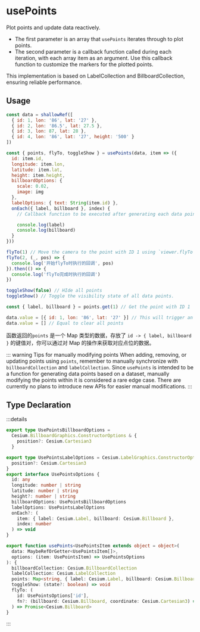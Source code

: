 # usePoints

Plot points and update data reactively.

- The first parameter is an array that `usePoints` iterates through to plot points.
- The second parameter is a callback function called during each iteration, with each array item as an argument. Use this callback function to customize the markers for the plotted points.

This implementation is based on LabelCollection and BillboardCollection, ensuring reliable performance.

## Usage

```js
const data = shallowRef([
  { id: 1, lon: '86', lat: '27' },
  { id: 2, lon: '86.5', lat: 27.5 },
  { id: 3, lon: 87, lat: 28 },
  { id: 4, lon: '86', lat: '27', height: '500' }
])

const { points, flyTo, toggleShow } = usePoints(data, item => ({
  id: item.id,
  longitude: item.lon,
  latitude: item.lat,
  height: item.height,
  billboardOptions: {
    scale: 0.02,
    image: img
  },
  labelOptions: { text: String(item.id) },
  onEach({ label, billboard }, index) {
    // Callback function to be executed after generating each data point.

    console.log(label)
    console.log(billboard)
  }
}))

flyTo(1) // Move the camera to the point with ID 1 using `viewer.flyTo`.
flyTo(2, (_, pos) => {
  console.log('开始flyTo时执行的回调', pos)
}).then(() => {
  console.log('flyTo完成时执行的回调')
})

toggleShow(false) // HIde all points
toggleShow() // Toggle the visibility state of all data points.

const { label, billboard } = points.get(1) // Get the point with ID 1

data.value = [{ id: 1, lon: '86', lat: '27' }] // This will trigger an update, clearing the previous data points.
data.value = [] // Equal to clear all points
```

函数返回的`points` 是一个 Map 类型的数据，存放了 `id -> { label, billboard }` 的键值对，你可以通过对 Map 的操作来获取对应点位的数据。

::: warning Tips for manually modifying points
When adding, removing, or updating points using `points`, remember to manually synchronize with `billboardCollection` and `labelCollection`.
Since `usePoints` is intended to be a function for generating data points based on a dataset, manually modifying the points within it is considered a rare edge case. There are currently no plans to introduce new APIs for easier manual modifications.
:::

## Type Declaration

:::details

```ts
export type UsePointsBillboardOptions =
  Cesium.BillboardGraphics.ConstructorOptions & {
    position?: Cesium.Cartesian3
  }

export type UsePointsLabelOptions = Cesium.LabelGraphics.ConstructorOptions & {
  position?: Cesium.Cartesian3
}
export interface UsePointsOptions {
  id: any
  longitude: number | string
  latitude: number | string
  height?: number | string
  billboardOptions: UsePointsBillboardOptions
  labelOptions: UsePointsLabelOptions
  onEach?: (
    item: { label: Cesium.Label, billboard: Cesium.Billboard },
    index: number
  ) => void
}

export function usePoints<UsePointsItem extends object = object>(
  data: MaybeRefOrGetter<UsePointsItem[]>,
  options: (item: UsePointsItem) => UsePointsOptions
): {
  billboardCollection: Cesium.BillboardCollection
  labelCollection: Cesium.LabelCollection
  points: Map<string, { label: Cesium.Label, billboard: Cesium.Billboard }>
  toggleShow: (state?: boolean) => void
  flyTo: (
    id: UsePointsOptions['id'],
    fn?: (billboard: Cesium.Billboard, coordinate: Cesium.Cartesian3) => void
  ) => Promise<Cesium.Billboard>
}
```

:::
